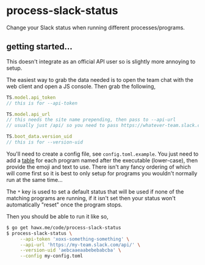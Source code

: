 # process-slack-status

Change your Slack status when running different processes/programs.

## getting started...

This doesn't integrate as an official API user so is slightly more annoying to setup.

The easiest way to grab the data needed is to open the team chat with the web
client and open a JS console. Then grab the following,

```js
TS.model.api_token
// this is for --api-token

TS.model.api_url
// this needs the site name prepending, then pass to --api-url
// usually just /api/ so you need to pass https://whatever-team.slack.com/api/

TS.boot_data.version_uid
// this is for --version-uid
```

You'll need to create a config file, see `config.toml.example`. You just need to
add a [table](https://github.com/toml-lang/toml#table) for each program named
after the executable (lower-case), then provide the emoji and text to use. There
isn't any fancy ordering of which will come first so it is best to only setup
for programs you wouldn't normally run at the same time...

The `*` key is used to set a default status that will be used if none of the
matching programs are running, if it isn't set then your status won't
automatically "reset" once the program stops.

Then you should be able to run it like so,

```sh
$ go get hawx.me/code/process-slack-status
$ process-slack-status \
     --api-token 'xoxs-something-something' \
     --api-url 'https://my-team.slack.com/api/' \
     --version-uid 'aebcaaeaabebebabcba' \
     --config my-config.toml
```
